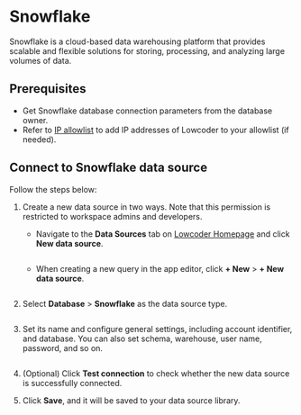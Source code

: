 # Snowflake

Snowflake is a cloud-based data warehousing platform that provides scalable and flexible solutions for storing, processing, and analyzing large volumes of data.

## Prerequisites

* Get Snowflake database connection parameters from the database owner.
* Refer to [IP allowlist](../configure-ip-allowlists.md) to add IP addresses of Lowcoder to your allowlist (if needed).

## Connect to Snowflake data source

Follow the steps below:

1. Create a new data source in two ways. Note that this permission is restricted to workspace admins and developers.
   *   Navigate to the **Data Sources** tab on [Lowcoder Homepage](https://openblocks.dev) and click **New data source**.&#x20;

       <figure><img src="../../.gitbook/assets/db-1.PNG" alt=""><figcaption></figcaption></figure>
   *   When creating a new query in the app editor, click **+ New** > **+ New data source**.&#x20;

       <figure><img src="../../.gitbook/assets/db-2.PNG" alt=""><figcaption></figcaption></figure>
2.  Select **Database** > **Snowflake** as the data source type.&#x20;

    <figure><img src="../../.gitbook/assets/snowflake-1.png" alt=""><figcaption></figcaption></figure>
3.  Set its name and configure general settings, including account identifier, and database. You can also set schema, warehouse, user name, password, and so on.&#x20;



    <figure><img src="../../.gitbook/assets/snowflake-2.png" alt=""><figcaption></figcaption></figure>
4. (Optional) Click **Test connection** to check whether the new data source is successfully connected.
5. Click **Save**, and it will be saved to your data source library.

